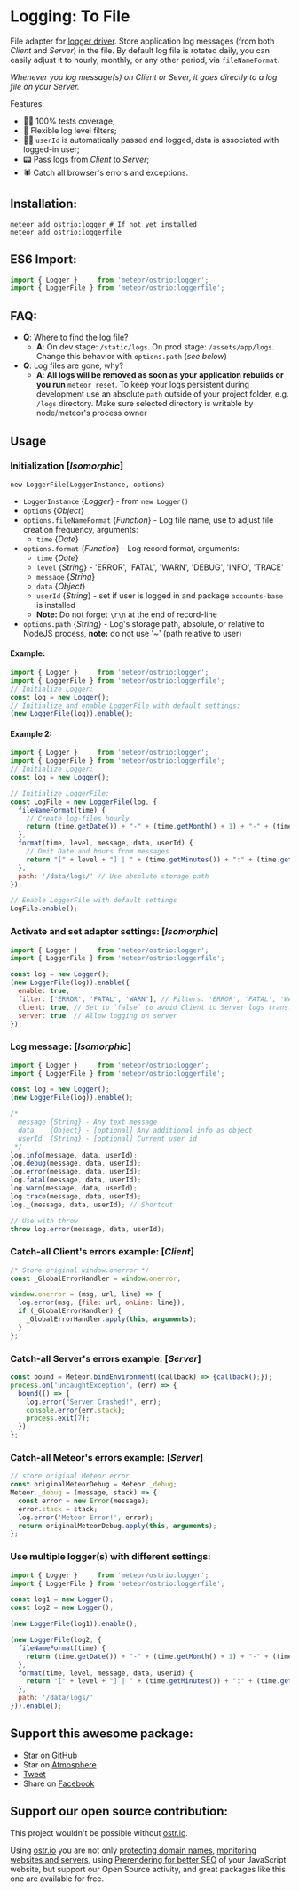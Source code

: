 # Logging: To File

File adapter for [logger driver](https://github.com/VeliovGroup/Meteor-logger). Store application log messages (from both *Client* and *Server*) in the file. By default log file is rotated daily, you can easily adjust it to hourly, monthly, or any other period, via `fileNameFormat`.

*Whenever you log message(s) on Client or Sever, it goes directly to a log file on your Server.*

Features:

- 👷‍♂️ 100% tests coverage;
- 💪 Flexible log level filters;
- 👨‍💻 `userId` is automatically passed and logged, data is associated with logged-in user;
- 📟 Pass logs from *Client* to *Server*;
- 🕷 Catch all browser's errors and exceptions.

## Installation:

```shell
meteor add ostrio:logger # If not yet installed
meteor add ostrio:loggerfile
```

## ES6 Import:

```js
import { Logger }     from 'meteor/ostrio:logger';
import { LoggerFile } from 'meteor/ostrio:loggerfile';
```

## FAQ:
- __Q__: Where to find the log file?
  - __A__: On dev stage: `/static/logs`. On prod stage: `/assets/app/logs`. Change this behavior with `options.path` (*see below*)
- __Q__: Log files are gone, why?
  - __A__: __All logs will be removed as soon as your application rebuilds or you run__ `meteor reset`. To keep your logs persistent during development use an absolute `path` outside of your project folder, e.g. `/logs` directory. Make sure selected directory is writable by node/meteor's process owner


## Usage

### Initialization [*Isomorphic*]

`new LoggerFile(LoggerInstance, options)`
- `LoggerInstance` {*Logger*} - from `new Logger()`
- `options` {*Object*}
- `options.fileNameFormat` {*Function*} - Log file name, use to adjust file creation frequency, arguments:
  - `time` {*Date*}
- `options.format` {*Function*} - Log record format, arguments:
  - `time` {*Date*}
  - `level` {*String*} - 'ERROR', 'FATAL', 'WARN', 'DEBUG', 'INFO', 'TRACE'
  - `message` {*String*}
  - `data` {*Object*}
  - `userId` {*String*} - set if user is logged in and package `accounts-base` is installed
  - __Note:__ Do not forget `\r\n` at the end of record-line
- `options.path` {*String*} - Log's storage path, absolute, or relative to NodeJS process, __note:__ do not use '~' (path relative to user)

#### Example:

```js
import { Logger }     from 'meteor/ostrio:logger';
import { LoggerFile } from 'meteor/ostrio:loggerfile';
// Initialize Logger:
const log = new Logger();
// Initialize and enable LoggerFile with default settings:
(new LoggerFile(log)).enable();
```

#### Example 2:

```js
import { Logger }     from 'meteor/ostrio:logger';
import { LoggerFile } from 'meteor/ostrio:loggerfile';
// Initialize Logger:
const log = new Logger();

// Initialize LoggerFile:
const LogFile = new LoggerFile(log, {
  fileNameFormat(time) {
    // Create log-files hourly
    return (time.getDate()) + "-" + (time.getMonth() + 1) + "-" + (time.getFullYear()) + "_" + (time.getHours()) + ".log";
  },
  format(time, level, message, data, userId) {
    // Omit Date and hours from messages
    return "[" + level + "] | " + (time.getMinutes()) + ":" + (time.getSeconds()) + " | \"" + message + "\" | User: " + userId + "\r\n";
  },
  path: '/data/logs/' // Use absolute storage path
});

// Enable LoggerFile with default settings
LogFile.enable();
```

### Activate and set adapter settings: [*Isomorphic*]

```js
import { Logger }     from 'meteor/ostrio:logger';
import { LoggerFile } from 'meteor/ostrio:loggerfile';

const log = new Logger();
(new LoggerFile(log)).enable({
  enable: true,
  filter: ['ERROR', 'FATAL', 'WARN'], // Filters: 'ERROR', 'FATAL', 'WARN', 'DEBUG', 'INFO', 'TRACE', '*'
  client: true, // Set to `false` to avoid Client to Server logs transfer
  server: true  // Allow logging on server
});
```

### Log message: [*Isomorphic*]

```js
import { Logger }     from 'meteor/ostrio:logger';
import { LoggerFile } from 'meteor/ostrio:loggerfile';

const log = new Logger();
(new LoggerFile(log)).enable();

/*
  message {String} - Any text message
  data    {Object} - [optional] Any additional info as object
  userId  {String} - [optional] Current user id
 */
log.info(message, data, userId);
log.debug(message, data, userId);
log.error(message, data, userId);
log.fatal(message, data, userId);
log.warn(message, data, userId);
log.trace(message, data, userId);
log._(message, data, userId); // Shortcut

// Use with throw
throw log.error(message, data, userId);
```

### Catch-all Client's errors example: [*Client*]

```js
/* Store original window.onerror */
const _GlobalErrorHandler = window.onerror;

window.onerror = (msg, url, line) => {
  log.error(msg, {file: url, onLine: line});
  if (_GlobalErrorHandler) {
    _GlobalErrorHandler.apply(this, arguments);
  }
};
```

### Catch-all Server's errors example: [*Server*]

```js
const bound = Meteor.bindEnvironment((callback) => {callback();});
process.on('uncaughtException', (err) => {
  bound(() => {
    log.error("Server Crashed!", err);
    console.error(err.stack);
    process.exit(7);
  });
};
```

### Catch-all Meteor's errors example: [*Server*]

```js
// store original Meteor error
const originalMeteorDebug = Meteor._debug;
Meteor._debug = (message, stack) => {
  const error = new Error(message);
  error.stack = stack;
  log.error('Meteor Error!', error);
  return originalMeteorDebug.apply(this, arguments);
};
```

### Use multiple logger(s) with different settings:

```js
import { Logger }     from 'meteor/ostrio:logger';
import { LoggerFile } from 'meteor/ostrio:loggerfile';

const log1 = new Logger();
const log2 = new Logger();

(new LoggerFile(log1)).enable();

(new LoggerFile(log2, {
  fileNameFormat(time) {
    return (time.getDate()) + "-" + (time.getMonth() + 1) + "-" + (time.getFullYear()) + "_" + (time.getHours()) + ".log";
  },
  format(time, level, message, data, userId) {
    return "[" + level + "] | " + (time.getMinutes()) + ":" + (time.getSeconds()) + " | \"" + message + "\" | User: " + userId + "\r\n";
  },
  path: '/data/logs/'
})).enable();
```

## Support this awesome package:

 - Star on [GitHub](https://github.com/VeliovGroup/Meteor-logger-file)
 - Star on [Atmosphere](https://atmospherejs.com/ostrio/loggerfile)
 - [Tweet](https://twitter.com/share?url=https://github.com/VeliovGroup/Meteor-logger-file&text=Store%20%23meteorjs%20log%20messages%20(from%20Client%20%26%20Server)%20in%20the%20file%20%23javascript%20%23programming%20%23webdev%20via%20%40VeliovGroup)
 - Share on [Facebook](https://www.facebook.com/sharer.php?u=https://github.com/VeliovGroup/Meteor-logger-file)

## Support our open source contribution:

This project wouldn't be possible without [ostr.io](https://ostr.io).

Using [ostr.io](https://ostr.io) you are not only [protecting domain names](https://ostr.io/info/domain-names-protection), [monitoring websites and servers](https://ostr.io/info/monitoring), using [Prerendering for better SEO](https://ostr.io/info/prerendering) of your JavaScript website, but support our Open Source activity, and great packages like this one are available for free.
